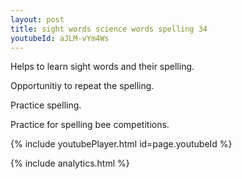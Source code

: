 ```yaml
---
layout: post
title: sight words science words spelling 34
youtubeId: aJLM-vYm4Ws
---
```

 
 
Helps to learn sight words and their spelling.

Opportunitiy to repeat the spelling. 

Practice spelling. 
 
Practice for spelling bee competitions. 
 
{% include youtubePlayer.html id=page.youtubeId %}
 
 
{% include analytics.html %}